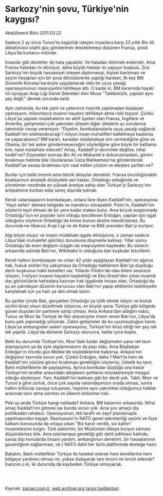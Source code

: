 # Sarkozy'nin şovu, Türkiye'nin kaygısı?

*Abdülhamit Bilici 2011.03.22*

<td class="columnist-detail">
<p>Sadece 2 ay önce Tunus'ta özgürlük isteyen insanlara karşı 23 yıllık Bin Ali diktatörünü silahlı güç göndererek desteklemeyi düşünen Fransa, şimdi Libya'da kurtarıcı rolünde.</p>
<p>
<div id="haberMetinDiv">
<p>İnsanlar gibi devletler de hata yapabilir. Ve hatadan dönmek erdemdir. Ama Fransa hatadan mı dönüyor, daha büyük hatalar mı yapıyor kuşkulu. Zira Sarkozy'nin büyük hassasiyet isteyen diplomasiyi, kişisel karizması ve seçim hesapları için bir şova dönüştürerek yaptığı hareket, ilk kez BM Güvenlik Konseyi kararıyla uygulanacak olan bir uçuş yasağı operasyonunun meşruiyetini tehlikeye attı. O kadar ki, BM kararında hayati rol oynayan Arap Ligi Genel Sekreteri Amr Musa "Talebimizle, yapılan aynı şey değil." demek zorunda kaldı.
<p>Aynı zamanda, bu tek yanlı ve yeterince hazırlık yapılmadan başlayan operasyon, milyonlarca insanın hayatını tehlikeye atma riski taşıyor. Çünkü Libya'ya yapılan müdahalenin en aktif üyeleri olan Fransa, İngiltere ve Amerika, gelişmeleri çok yakından izleyen diğer ülkelerin şu sorularına tatminkâr cevap veremiyor: "Diyelim, bombalamalarla uçuş yasağı sağlandı. Kaddafi'nin silahlandıracağı 1 milyon insan muhalifleri katletmeye başlarsa ne yapacaksınız? BM kararı, karadan müdahaleye izin vermediğine göre ve Obama, bir tek asker göndermeyeceğini söylediğine göre böyle bir katliama kim, nasıl müdahale edecek? Amaç, Kaddafi'yi devirmek değilse, nihai hedef ne? Düşmeleri sonrası Bin Ali ve Mübarek'e dokunulmazken, görevi bırakması halinde bile Uluslararası Ceza Mahkemesi'ne gönderilecek Kaddafi'ye savaşı bırakması için vaat edilen çözüm ve ateşkes şartları ne?
<p>Bunlar için belki önemli ama teknik detaylar denebilir. Fransa öncülüğündeki koalisyonun stratejik düzeydeki asıl hatası, Ortadoğu sokağında ve yönetimler nezdinde en yüksek krediye sahip olan Türkiye'yi Sarkozy'nin antipatisine kurban edip süreç dışında tutmak.
<p>Kendi vatandaşlarını bombalayan, onlara fare diyen Kaddafi'nin, operasyona 'Haçlı seferi' demesi bölgede ve inandırıcı olmayabilir. Putin'in, Kaddafi'nin sözlerini teyit etmesi de bir yere kadar makes bulur. Ama birçok araştırmada Ortadoğu'nun en popüler ismi olduğu tescillenen Erdoğan, yapılan işin işgal olduğunu söylerse Ortadoğu'da kimse bunun aksine inandırılamaz. Bu durumda ne itibarsız Arap Ligi ne de Katar ve BAE prensleri Batı'yı kurtarır.
<p>Algı böyle oluşur ve insani müdahale işgale dönüşürse, o zaman sadece Libya'daki muhalefet işbirlikçi durumuna düşmekle kalmaz. Yıllar sonra Ortadoğu'da esen değişim rüzgârı da meşruiyetini kaybeder. Bu sürecin arkasında aslında Batı'nın, Wikileaks'in olduğuna dair kuşkular tescillenir.
<p>Kendi halkını bombalayan ve onları 42 yıldır aşağılayan Kaddafi'nin ağzına hak, hukuk sözleri hiç yakışmasa da Ortadoğu halklarının Batı'ya duyduğu derin kuşkunun haklı temelleri var. Yıllardır Filistin'de olan biteni sessizce izleyen, 1 milyon insanın hayatını kaybettiği ve Ebu Greyb'den çıkan insanlık dışı görüntülerle hafızalara kazınan Irak işgalinde imzası olan, Ortadoğu'da şu an çatırdayan düzenin kurucusu olan Batı'nın yapıp ettiklerini teslimiyetle karşılamak için ya hain ya deli olmak lazım.
<p>Bu şartlar içinde Batı, gerçekten Ortadoğu'ya iyilik etmek istiyor ve bozuk sicilini biraz olsun düzeltmek istiyorsa, en büyük şansı Türkiye gibi bölgede güven duyulan bir partnere sahip olması. Ama Ankara'dan aldığım nabız, Tunus ve Mısır'da Türkiye ile fikir alışverişine önem veren Batı'nın, Libya'da bunu pek yapmadığı yönünde. Zaten gelişmeler de bu uyumsuzluğun kanıtı. Libya'ya ambargodan askerî operasyona, Türkiye'nin itiraz ettiği her şey tek tek yapıldı. Libya'da dümene Sarkozy oturunca, hatlar iyice koptu.
<p>Belki bu durumda Türkiye'nin, Mısır'daki kadar değişimden yana net tavır alamayışının ya da öyle algılanmasının da payı oldu. Ama Başbakan Erdoğan'ın önceki gün Mekke'de söylediklerine bakılırsa, Ankara'nın değişimci tavrında sorun yok. Çünkü Erdoğan, daha 1 Mart'ta hem de Kaddafi'nin yüzüne görevi bırakması gerektiğini söylemiş. Üstelik bu tavır, Batılı müttefiklerle de paylaşılmış. Ayrıca bombalar düştüğü ana kadar Türkiye'nin taraflar arasındaki ateşkesin şartlarını müzakeresiyle meşgul olduğu söyleniyor. Yani, Kaddafi'nin kalması gibi bir derdi yok. Tabii, Mısır ve Tunus'a göre zorluk, önce çok sayıda vatandaşımızın orada olması, sonra halkın bölünüp savaşa tutuşması, hepsine aynı yakınlıkta olduğumuz halklar arasında tavır alma sıkıntısı ve ülkenin bölünme riski. 
<p>Peki şu anda Türkiye hangi noktada? Ankara, BM kararının arkasında. Nihai amaç Kaddafi'nin gitmesi ise bunda sorun yok. Ama şov amaçlı dış politikadan rahatsız. Operasyonun, tek taraflı ve zayıf planlamayla yapılmasından kaygılı. Rasmussen'in NATO genel sekreterliği seçimi ve füze kalkanı konusunda da ortaya çıkan "Biz karar verdik, siz katılın" muamelesine kızgın. Türk askerînin, bir Müslüman ülkeye kurşun sıkması düşünülemez bile. Ama planlamaya gerektiği gibi dahil edilmesi halinde, savaş dışı konularda (insani yardım, ambargonun denetimi, bir havaalanının güvenliğinin sağlanması, vb.) NATO dahil her türlü platformda desteğe hazır.
<p>Bakalım, Batılı müttefikler Türkiye ile hareket ederek hem kendilerine hem bölgeye yardımcı olmayı mı, yoksa dışlayarak tam tersini mi tercih edecek? İnancım o ki, iki durumda da kaybeden Türkiye olmayacak. </p></p></p></p></p></p></p></p></p></p></div>
</p>


<p><br>
		 </br></p></td>

Kaynak: [zaman.com.tr](http://zaman.com.tr/yazar.do?yazino=1111054), [web.archive.org (arşiv bağlantısı)](http://web.archive.org/web/20110406103158/http://www.zaman.com.tr:80/yazar.do?yazino=1111054)
